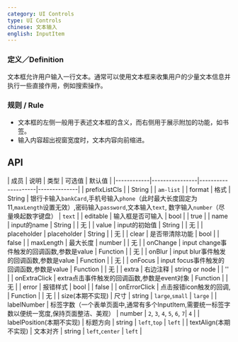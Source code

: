 ```yaml
---
category: UI Controls
type: UI Controls
chinese: 文本输入
english: InputItem
---
```



### 定义／Definition
文本框允许用户输入一行文本。通常可以使用文本框来收集用户的少量文本信息并执行一些直接作用，例如搜索操作。

### 规则 / Rule
- 文本框的左侧一般用于表述文本框的含义，而右侧用于展示附加的功能，如书签。
- 输入内容超出视窗宽度时，文本内容向前缩进。


## API


| 成员        | 说明           | 类型     |     可选值        | 默认值       |
|------------|----------------|--------------------|--------------|
| prefixListCls    |         | String | |  `am-list`  |
| format    |  格式  | String | 银行卡输入`bankCard`,手机号输入`phone`（此时最大长度固定为11,`maxLength`设置无效）,密码输入`password`,文本输入`text`, 数字输入`number`（尽量唤起数字键盘） |  `text`  |
| editable    | 输入框是否可输入        | bool | |  true  |
| name    | input的name        | String | |  无  |
| value    | input的初始值        | String | |  无  |
| placeholder      | placeholder        | String |  | 无  |
| clear      |  是否带清除功能 | bool |  | false  |
| maxLength      |  最大长度      | number | |  无  |
| onChange    | input change事件触发的回调函数,参数是value | Function | |  无  |
| onBlur     | input blur事件触发的回调函数,参数是value | Function |  | 无  |
| onFocus    | input focus事件触发的回调函数,参数是value | Function |  | 无  |
| extra       | 右边注释   | string or node | |  ''  |
| onExtraClick      | extra点击事件触发的回调函数,参数是event对象 | Function |  | 无  |
| error       | 报错样式        | bool | |  false  |
| onErrorClick       | 点击报错icon触发的回调,        | Function | |  无  |
| size(本期不实现)       | 尺寸        | string | `large`,`small` |  `large`  |
| labelNumber        | 标签字数（一个表单页面中,通常有多个InputItem,需要统一标签字数以便统一宽度,保持页面整洁、美观）        | number | `2`, `3`, `4`, `5`, `6`, `7`|  `4`  |
| labelPosition(本期不实现)        | 标题方向        | string | `left`,`top` |  `left`  |
| textAlign(本期不实现)        | 文本对齐        | string | `left`,`center` |  `left`  |
